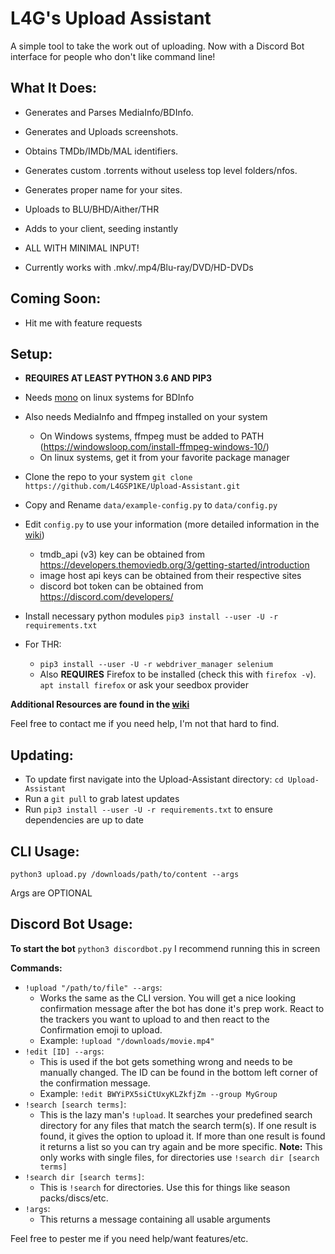 # L4G's Upload Assistant

A simple tool to take the work out of uploading. Now with a Discord Bot interface for people who don't like command line!

## What It Does:
  - Generates and Parses MediaInfo/BDInfo.
  - Generates and Uploads screenshots.
  - Obtains TMDb/IMDb/MAL identifiers.
  - Generates custom .torrents without useless top level folders/nfos.
  - Generates proper name for your sites.
  - Uploads to BLU/BHD/Aither/THR
  - Adds to your client, seeding instantly
  - ALL WITH MINIMAL INPUT!

  - Currently works with .mkv/.mp4/Blu-ray/DVD/HD-DVDs



## Coming Soon:
  - Hit me with feature requests


  

## **Setup:**
   - **REQUIRES AT LEAST PYTHON 3.6 AND PIP3**
   - Needs [mono](https://www.mono-project.com/) on linux systems for BDInfo
   - Also needs MediaInfo and ffmpeg installed on your system
      - On Windows systems, ffmpeg must be added to PATH (https://windowsloop.com/install-ffmpeg-windows-10/)
      - On linux systems, get it from your favorite package manager
   - Clone the repo to your system `git clone https://github.com/L4GSP1KE/Upload-Assistant.git`
   - Copy and Rename `data/example-config.py` to `data/config.py`
   - Edit `config.py` to use your information (more detailed information in the [wiki](https://github.com/L4GSP1KE/Upload-Assistant/wiki))
      - tmdb_api (v3) key can be obtained from https://developers.themoviedb.org/3/getting-started/introduction
      - image host api keys can be obtained from their respective sites
      - discord bot token can be obtained from https://discord.com/developers/
   - Install necessary python modules `pip3 install --user -U -r requirements.txt`

   - For THR: 
      - `pip3 install --user -U -r webdriver_manager selenium`
      - Also **REQUIRES** Firefox to be installed (check this with `firefox -v`). `apt install firefox` or ask your seedbox provider
      
   

   **Additional Resources are found in the [wiki](https://github.com/L4GSP1KE/Upload-Assistant/wiki)**
   
   Feel free to contact me if you need help, I'm not that hard to find.

## **Updating:**
  - To update first navigate into the Upload-Assistant directory: `cd Upload-Assistant`
  - Run a `git pull` to grab latest updates
  - Run `pip3 install --user -U -r requirements.txt` to ensure dependencies are up to date
  ## **CLI Usage:**
  
  `python3 upload.py /downloads/path/to/content --args`
  
  Args are OPTIONAL


## **Discord Bot Usage:** 
  **To start the bot** `python3 discordbot.py`
  I recommend running this in screen
  
  **Commands:**
  - `!upload "/path/to/file" --args`: 
      - Works the same as the CLI version. You will get a nice looking confirmation message after the bot has done it's prep work. React to the trackers you want to upload to and then react to the Confirmation emoji to upload.
      - Example: `!upload "/downloads/movie.mp4"`
  - `!edit [ID] --args`:
      - This is used if the bot gets something wrong and needs to be manually changed. The ID can be found in the bottom left corner of the confirmation message.
      - Example: `!edit BWYiPX5siCtUxyKLZkfjZm --group MyGroup`
  - `!search [search terms]`:
      - This is the lazy man's `!upload`. It searches your predefined search directory for any files that match the search term(s). If one result is found, it gives the option to upload it. If more than one result is found it returns a list so you can try again and be more specific. **Note:** This only works with single files, for directories use `!search dir [search terms]`
  - `!search dir [search terms]`:
      - This is `!search` for directories. Use this for things like season packs/discs/etc.
  - `!args`:
      - This returns a message containing all usable arguments

  
  Feel free to pester me if you need help/want features/etc.
